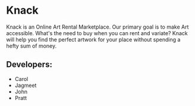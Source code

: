 # Knack
Knack is an Online Art Rental Marketplace.
Our primary goal is to make Art accessible. What's the need to buy when you can rent and variate?
Knack will help you find the perfect artwork for your place without spending a hefty sum of money.

## Developers:
* Carol
* Jagmeet
* John
* Pratt